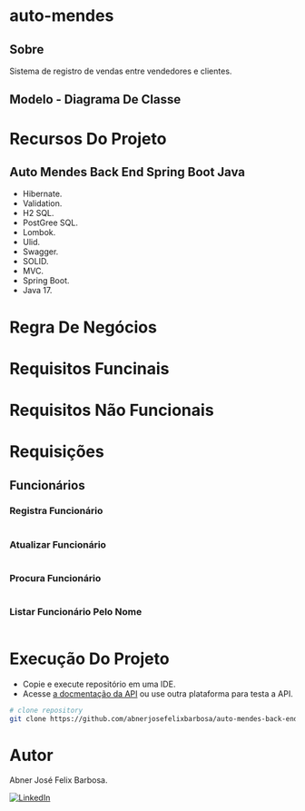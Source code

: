 # auto-mendes

## Sobre

Sistema de registro de vendas entre vendedores e clientes.

## Modelo - Diagrama De Classe



# Recursos Do Projeto

## Auto Mendes Back End Spring Boot Java

- Hibernate.
- Validation.
- H2 SQL.
- PostGree SQL.
- Lombok.
- Ulid.
- Swagger.
- SOLID.
- MVC.
- Spring Boot.
- Java 17.

# Regra De Negócios



# Requisitos Funcinais

 

# Requisitos Não Funcionais 



# Requisições

## Funcionários

### Registra Funcionário

```JSON
```

### Atualizar Funcionário 

```JSON
```

### Procura Funcionário

```JSON
```

### Listar Funcionário Pelo Nome

```JSON
```

# Execução Do Projeto

- Copie e execute repositório em uma IDE.
- Acesse [a docmentação da API](http://localhost:8080/swagger-ui/index.html) ou use outra plataforma para testa a API.

```bash
# clone repository
git clone https://github.com/abnerjosefelixbarbosa/auto-mendes-back-end-java.git
```

# Autor

Abner José Felix Barbosa.

[![LinkedIn](https://img.shields.io/badge/LinkedIn-0077B5?style=for-the-badge&logo=linkedin&logoColor=white)](https://www.linkedin.com/in/abner-jose-feliz-barbosa/)


